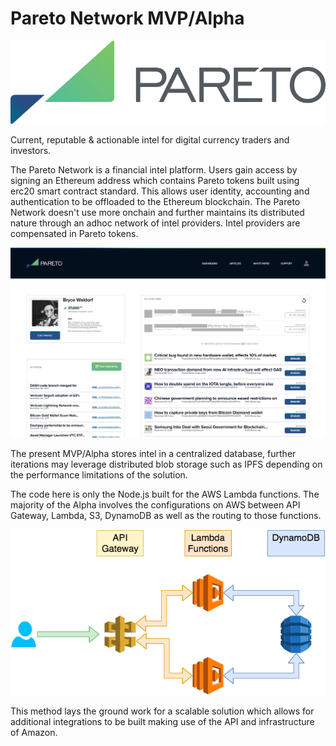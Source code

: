 # Pareto Network MVP/Alpha

![Pareto Network Logo](Pareto-Logo.png "Pareto Network Logo")

Current, reputable & actionable intel for digital currency traders and investors. 

The Pareto Network is a financial intel platform. Users gain access by signing an Ethereum address which contains Pareto tokens built using erc20 smart contract standard. This allows user identity, accounting and authentication to be offloaded to the Ethereum blockchain. The Pareto Network doesn't use more onchain and further maintains its distributed nature through an adhoc network of intel providers. Intel providers are compensated in Pareto tokens.

![Pareto Network Dashboard-WIP](Pareto-GUI-Dashboard.png "Pareto Network Web Dashboard, Work in Progress")

The present MVP/Alpha stores intel in a centralized database, further iterations may leverage distributed blob storage such as IPFS depending on the performance limitations of the solution.

The code here is only the Node.js built for the AWS Lambda functions. The majority of the Alpha involves the configurations on AWS between API Gateway, Lambda, S3, DynamoDB as well as the routing to those functions.

<p align="center">
  <img src="Pareto-Diagram.png" />
</p>

This method lays the ground work for a scalable solution which allows for additional integrations to be built making use of the API and infrastructure of Amazon.


